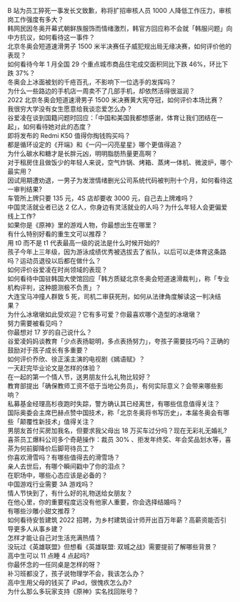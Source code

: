 B 站为员工猝死一事发长文致歉，称将扩招审核人员 1000 人降低工作压力，审核岗工作强度有多大？  
韩网民因冬奥开幕式朝鲜族服饰而情绪激烈，韩官方回应称不会就「韩服问题」向中方抗议，如何看待这一事件？  
北京冬奥会短道速滑男子 1500 米半决赛任子威犯规出局无缘决赛，如何评价他的表现？  
如何看待今年 1 月全国 29 个重点城市商品住宅成交面积同比下跌 46%，环比下跌 37%？  
冬奥会上冰面被划的千疮百孔，不影响下一位选手的发挥吗？  
为什么一些路边的手机店一周卖不了几部手机，却依然活得很滋润？  
2022 北京冬奥会短道速滑男子 1500 米决赛黄大宪夺冠，如何评价本场比赛？  
我很穷大学没有女生愿意给我谈恋爱怎么办？  
谷爱凌在谈到国籍问题时回应：「中国和美国我都想感谢，体育让我们团结在一起」，如何看待她对此的态度？  
即将发布的 Redmi K50 值得你掏钱购买吗？  
都是循环设定的《开端》和《一闪一闪亮星星》哪个更值得追？  
为什么碳水和糖才是长胖元凶，明明脂肪热量更高啊？  
对于租房住且做饭少的年轻人来说，空气炸锅、烤箱、蒸烤一体机、微波炉，哪个最实用？  
因试用期遭劝退，一男子为发泄情绪删光公司系统代码被判刑十个月，如何看待这一审判结果?  
车管所上牌只要 135 元，4S 店却要收 3000 元，自己去上牌难吗？  
中国灵活就业者已达 2 亿人，你身边有灵活就业的人吗？为什么年轻人会更偏爱线上工作?  
如果你是《原神》里的游戏人物，你最想出生在哪里？  
有什么特别好看的重生文可以推荐？  
用 t0 而不是 t1 代表最高一级的说法是什么时候开始的?  
孩子今年上三年级，因为游泳成绩优秀被选拔去了省队，以后可以走体育这条路吗？运动员退役以后都在做什么？  
如何评价谷爱凌在时尚领域的表现？  
如何看待中国驻韩国大使馆回应「韩方质疑北京冬奥会短道速滑裁判」，称「专业机构评判，这种臆测极不负责」？  
大连宝马冲撞人群致 5 死，司机二审获死刑，如何从法律角度解读这一判决结果？  
为什么冰墩墩如此受欢迎？它有多可爱？你最喜欢哪个造型的冰墩墩？  
努力需要被看见吗？  
你最想对 17 岁的自己说什么？  
谷爱凌妈妈谈教育「少点表扬聪明，多点表扬努力」，夸孩子需要技巧吗？正确的鼓励对于孩子成长有多重要？  
如何评价乔欣、徐正溪主演的电视剧《嫣语赋》？  
一天赶完毕业论文是怎样的体验？  
在一起的第一个情人节，送男朋友什么礼物比较好？  
教育部提出「确保教师工资不低于当地公务员」，有何实际意义？会带来哪些影响？  
私募基金经理高杉夜跑时失踪，警方确认其已经离世，有哪些信息值得关注？  
国际奥委会主席巴赫点赞中国技术，称「北京冬奥将书写历史」，本届冬奥会有哪些「颠覆性新技术」值得关注？  
男朋友首付买房加我名，但要求我父母出 18 万买车过分吗？现在无彩礼无婚礼?  
喜茶员工爆料公司多个奇葩操作：裁员 30% 、拒发年终奖、年会奖品划水等，喜茶为何前脚降价后脚苛待员工？  
你喜欢滑雪吗？有哪些值得去的滑雪场？  
亲人去世后，有哪个瞬间戳中了你的泪点？  
在职场中，哪些心态应该是必备的？  
中国游戏行业需要 3A 游戏吗？  
情人节快到了，有什么好的礼物送给女朋友？  
在他心里，你的重要程度远没有他家人重要，你会选择结婚吗？  
有哪些沙雕小甜文推荐？  
如何看待安哲建筑 2022 招聘，为乡村建筑设计师开出百万年薪？高薪资能否引导更多人从事乡建？  
怎样才能让自己对生活充满热情？  
没玩过《英雄联盟》但想看《英雄联盟: 双城之战》需要提前了解哪些背景？  
高中生可以 11 点睡 4 点起吗?  
你最怀念的一任同桌是怎样的呀？  
补习班都没了，孩子说物理学不会，我该怎么办？  
高中生用父母的钱买了 iPad，很愧疚怎么办?  
为什么那么多玩家支持《原神》实名找回账号？  
